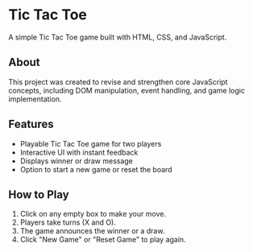 # Tic Tac Toe

A simple Tic Tac Toe game built with HTML, CSS, and JavaScript.

## About

This project was created to revise and strengthen core JavaScript concepts, including DOM manipulation, event handling, and game logic implementation.

## Features

- Playable Tic Tac Toe game for two players
- Interactive UI with instant feedback
- Displays winner or draw message
- Option to start a new game or reset the board

## How to Play

1. Click on any empty box to make your move.
2. Players take turns (X and O).
3. The game announces the winner or a draw.
4. Click "New Game" or "Reset Game" to play again.

